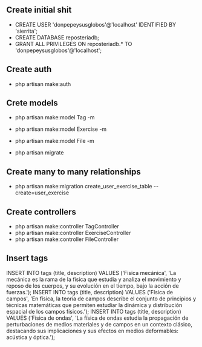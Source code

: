 ## Create initial shit

* CREATE USER 'donpepeysusglobos'@'localhost' IDENTIFIED BY 'sierrita';
* CREATE DATABASE reposteriadb;
* GRANT ALL PRIVILEGES ON reposteriadb.* TO 'donpepeysusglobos'@'localhost';

## Create auth

* php artisan make:auth

## Crete models

* php artisan make:model Tag -m
* php artisan make:model Exercise -m
* php artisan make:model File -m

* php artisan migrate

## Create many to many relationships

* php artisan make:migration create_user_exercise_table --create=user_exercise

## Create controllers

* php artisan make:controller TagController
* php artisan make:controller ExerciseController
* php artisan make:controller FileController

## Insert tags

INSERT INTO tags (title, description) VALUES ('Fisica mecánica', 'La mecánica es la rama de la física que estudia y analiza el movimiento y reposo de los cuerpos, y su evolución en el tiempo, bajo la acción de fuerzas.');
INSERT INTO tags (title, description) VALUES ('Física de campos', 'En física, la teoría de campos describe el conjunto de principios y técnicas matemáticas que permiten estudiar la dinámica y distribución espacial de los campos físicos.');
INSERT INTO tags (title, description) VALUES ('Física de ondas', 'La física de ondas estudia la propagación de perturbaciones de medios materiales y de campos en un contexto clásico, destacando sus implicaciones y sus efectos en medios deformables: acústica y óptica.');
